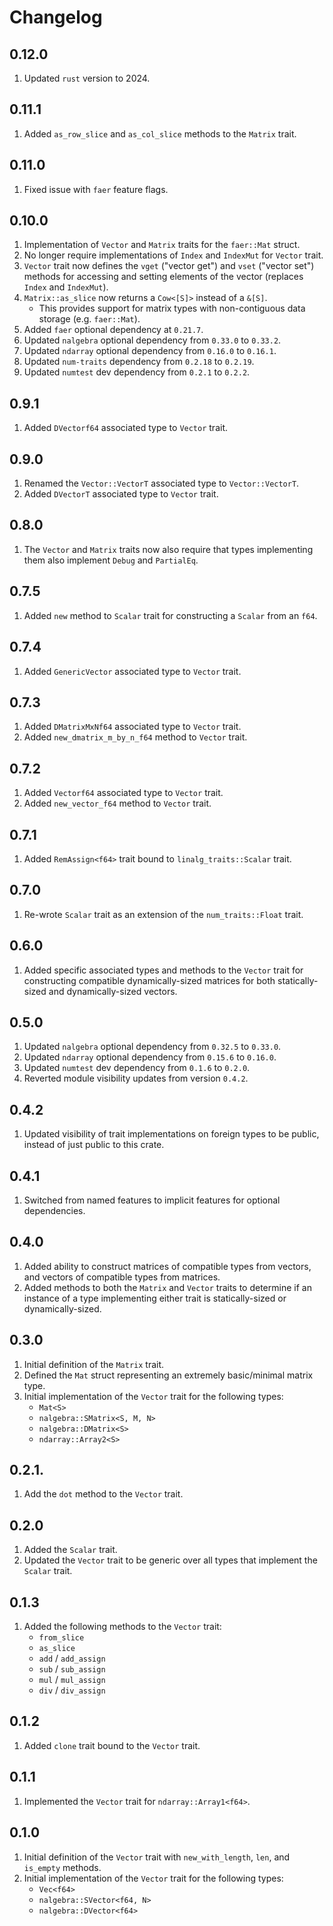 # Changelog

## 0.12.0

1. Updated `rust` version to 2024.

## 0.11.1

1. Added `as_row_slice` and `as_col_slice` methods to the `Matrix` trait.

## 0.11.0

1. Fixed issue with `faer` feature flags.

## 0.10.0

1. Implementation of `Vector` and `Matrix` traits for the `faer::Mat` struct.
1. No longer require implementations of `Index` and `IndexMut` for `Vector` trait.
1. `Vector` trait now defines the `vget` ("vector get") and `vset` ("vector set") methods for accessing and setting elements of the vector (replaces `Index` and `IndexMut`).
1. `Matrix::as_slice` now returns a `Cow<[S]>` instead of a `&[S]`.
    * This provides support for matrix types with non-contiguous data storage (e.g. `faer::Mat`).
1. Added `faer` optional dependency at `0.21.7`.
1. Updated `nalgebra` optional dependency from `0.33.0` to `0.33.2`.
1. Updated `ndarray` optional dependency from `0.16.0` to `0.16.1`.
1. Updated `num-traits` dependency from `0.2.18` to `0.2.19`.
1. Updated `numtest` dev dependency from `0.2.1` to `0.2.2`.

## 0.9.1

1. Added `DVectorf64` associated type to `Vector` trait.

## 0.9.0

1. Renamed the `Vector::VectorT` associated type to `Vector::VectorT`.
1. Added `DVectorT` associated type to `Vector` trait.

## 0.8.0

1. The `Vector` and `Matrix` traits now also require that types implementing them also implement `Debug` and `PartialEq`.

## 0.7.5

1. Added `new` method to `Scalar` trait for constructing a `Scalar` from an `f64`.

## 0.7.4

1. Added `GenericVector` associated type to `Vector` trait.

## 0.7.3

1. Added `DMatrixMxNf64` associated type to `Vector` trait.
1. Added `new_dmatrix_m_by_n_f64` method to `Vector` trait.

## 0.7.2

1. Added `Vectorf64` associated type to `Vector` trait.
1. Added `new_vector_f64` method to `Vector` trait.

## 0.7.1

1. Added `RemAssign<f64>` trait bound to `linalg_traits::Scalar` trait.

## 0.7.0

1. Re-wrote `Scalar` trait as an extension of the `num_traits::Float` trait.

## 0.6.0

1. Added specific associated types and methods to the `Vector` trait for constructing compatible dynamically-sized matrices for both statically-sized and dynamically-sized vectors.

## 0.5.0

1. Updated `nalgebra` optional dependency from `0.32.5` to `0.33.0`.
1. Updated `ndarray` optional dependency from `0.15.6` to `0.16.0`.
1. Updated `numtest` dev dependency from `0.1.6` to `0.2.0`.
1. Reverted module visibility updates from version `0.4.2`.

## 0.4.2

1. Updated visibility of trait implementations on foreign types to be public, instead of just public to this crate.

## 0.4.1

1. Switched from named features to implicit features for optional dependencies.

## 0.4.0

1. Added ability to construct matrices of compatible types from vectors, and vectors of compatible types from matrices.
1. Added methods to both the `Matrix` and `Vector` traits to determine if an instance of a type implementing either trait is statically-sized or dynamically-sized.

## 0.3.0

1. Initial definition of the `Matrix` trait.
1. Defined the `Mat` struct representing an extremely basic/minimal matrix type.
1. Initial implementation of the `Vector` trait for the following types:
    * `Mat<S>`
    * `nalgebra::SMatrix<S, M, N>`
    * `nalgebra::DMatrix<S>`
    * `ndarray::Array2<S>`

## 0.2.1.

1. Add the `dot` method to the `Vector` trait.

## 0.2.0

1. Added the `Scalar` trait.
1. Updated the `Vector` trait to be generic over all types that implement the `Scalar` trait.

## 0.1.3

1. Added the following methods to the `Vector` trait:
    * `from_slice`
    * `as_slice`
    * `add` / `add_assign`
    * `sub` / `sub_assign`
    * `mul` / `mul_assign`
    * `div` / `div_assign`

## 0.1.2

1. Added `clone` trait bound to the `Vector` trait.

## 0.1.1

1. Implemented the `Vector` trait for `ndarray::Array1<f64>`.

## 0.1.0

1. Initial definition of the `Vector` trait with `new_with_length`, `len`, and `is_empty` methods.
1. Initial implementation of the `Vector` trait for the following types:
    * `Vec<f64>`
    * `nalgebra::SVector<f64, N>`
    * `nalgebra::DVector<f64>`